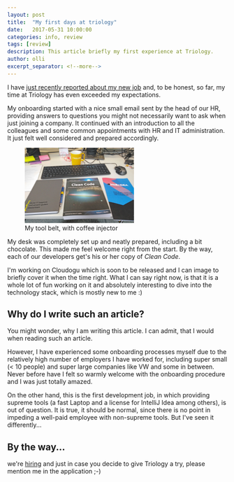 ```yaml
---
layout: post
title:  "My first days at triology"
date:   2017-05-31 10:00:00
categories: info, review
tags: [review]
description: This article briefly my first experience at Triology.
author: olli
excerpt_separator: <!--more-->
---
```


I have [just recently reported about my new job](/about-my-2016.html) and, to be honest, so far, my time at Triology has even exceeded my expectations.

My onboarding started with a nice small email sent by the head of our HR, providing answers to questions you might not 
necessarily want to ask when just joining a company. It continued with an introduction to all the colleagues and some 
common appointments with HR and IT administration. It just felt well considered and prepared accordingly. 

<!--more-->

<figure class="right">
    <img src="/img/trio-tools.jpg" style="width: 250px;" title="My tool belt, with coffee injector" alt="My tool belt, with coffee injector">
    <figcaption>My tool belt, with coffee injector</figcaption>
</figure>

My desk was completely set up and neatly prepared, including a bit chocolate. This made me feel welcome right from the start. By the way, each of our developers get's his or her copy of *Clean Code*.

I'm working on Cloudogu which is soon to be released and I can image to briefly cover it when the time right. What 
I can say right now, is that it is a whole lot of fun working on it and absolutely interesting to dive into the 
technology stack, which is mostly new to me :)

## Why do I write such an article?

You might wonder, why I am writing this article. I can admit, that I would when reading such an article. 

However, I have experienced some onboarding processes myself due to the relatively high number of employers I have worked for, including super small (< 10 people) and super large companies like VW and some in between. Never before have I felt so warmly welcome with the onboarding procedure and I was just totally amazed. 

On the other hand, this is the first development job, in which providing supreme tools (a fast Laptop and a license for IntelliJ Idea among others), is out of question. It is true, it should be normal, since there is no point in impeding a well-paid employee with non-supreme tools. But I've seen it differently...

## By the way...

we're [hiring](https://www.triology.de/karriere) and just in case you decide to give Triology a try, please mention me in the application ;-)




